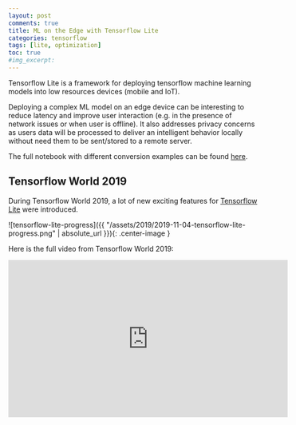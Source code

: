 ```yaml
---
layout: post
comments: true
title: ML on the Edge with Tensorflow Lite
categories: tensorflow
tags: [lite, optimization]
toc: true
#img_excerpt: 
---
```


Tensorflow Lite is a framework for deploying tensorflow machine learning models into low resources devices (mobile and IoT).

Deploying a complex ML model on an edge device can be interesting to reduce latency and improve user interaction (e.g. in the presence of network issues or when user is offline). It also addresses privacy concerns as users data will be processed to deliver an intelligent behavior locally without need them to be sent/stored to a remote server.


The full notebook with different conversion examples can be found [here](https://github.com/dzlab/deepprojects/blob/master/tensorflow/Tensorflow_Lite_conversion_examples.ipynb).

## Tensorflow World 2019
During Tensorflow World 2019, a lot of new exciting features for [Tensorflow Lite](https://www.oreilly.com/radar/tensorflow-lite-ml-for-mobile-and-iot-devices/) were introduced.

![tensorflow-lite-progress]({{ "/assets/2019/2019-11-04-tensorflow-lite-progress.png" | absolute_url }}){: .center-image }

Here is the full video from Tensorflow World 2019:
<iframe width="560" height="315" src="https://www.youtube.com/embed/zjDGAiLqGk8" frameborder="0" allow="accelerometer; autoplay; encrypted-media; gyroscope; picture-in-picture" allowfullscreen></iframe>

